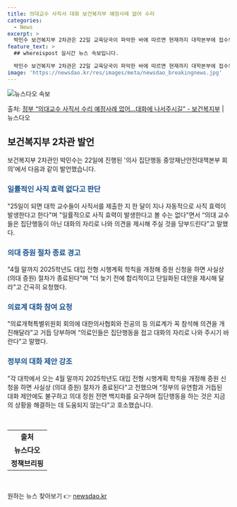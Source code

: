 ```yaml
---
title: 의대교수 사직서 대화 보건복지부 예정사례 없어 수리
categories:
  - News
excerpt: >
  박민수 보건복지부 2차관은 22일 교육당국이 파악한 바에 따르면 현재까지 대학본부에 접수되어 (의대 교수) …
feature_text: >
  ## whereispost 실시간 뉴스 속보입니다.

  박민수 보건복지부 2차관은 22일 교육당국이 파악한 바에 따르면 현재까지 대학본부에 접수되어 (의대 교수) …
image: 'https://newsdao.kr/res/images/meta/newsdao_breakingnews.jpg'
---
```


![뉴스다오 속보](https://newsdao.kr/res/images/meta/newsdao_breakingnews.jpg)

<p>출처: <a href="https://newsdao.kr/3639" rel="dofollow">정부 “의대교수 사직서 수리 예정사례 없어…대화에 나서주시길”  - 보건복지부</a> | 뉴스다오</p>

<h2 data-ke-size="size26">보건복지부 2차관 발언</h2>
<p data-ke-size="size16">보건복지부 2차관인 박민수는 22일에 진행된 '의사 집단행동 중앙재난안전대책본부 회의'에서 다음과 같이 발언했습니다.</p>

<h3><b><span style="color: #1a5490;">일률적인 사직 효력 없다고 판단</span></b></h3>
<p data-ke-size="size16">"25일이 되면 대학 교수들이 사직서를 제출한 지 한 달이 지나 자동적으로 사직 효력이 발생한다고 한다"며 "일률적으로 사직 효력이 발생한다고 볼 수는 없다"면서 “의대 교수들은 집단행동이 아닌 대화의 자리로 나와 의견을 제시해 주실 것을 당부드린다”고 말했다.</p>

<h3><b><span style="color: #1a5490;">의대 증원 절차 종료 경고</span></b></h3>
<p data-ke-size="size16">"4월 말까지 2025학년도 대입 전형 시행계획 학칙을 개정해 증원 신청을 하면 사실상 (의대 증원) 절차가 종료된다"며 "더 늦기 전에 합리적이고 단일화된 대안을 제시해 달라"고 간곡히 요청했다.</p>

<h3><b><span style="color: #1a5490;">의료계 대화 참여 요청</span></b></h3>
<p data-ke-size="size16">"의료개혁특별위원회 회의에 대한의사협회와 전공의 등 의료계가 꼭 참석해 의견을 개진해달라”고 거듭 당부하며 “의료인들은 집단행동을 접고 대화의 자리로 나와 주시기 바란다”고 말했다.</p>

<h3><b><span style="color: #1a5490;">정부의 대화 제안 강조</span></b></h3>
<p data-ke-size="size16">"각 대학에서 오는 4월 말까지 2025학년도 대입 전형 시행계획 학칙을 개정해 증원 신청을 하면 사실상 (의대 증원) 절차가 종료된다"고 전했으며 “정부의 유연함과 거듭된 대화 제안에도 불구하고 의대 정원 전면 백지화를 요구하며 집단행동을 하는 것은 지금의 상황을 해결하는 데 도움되지 않는다”고 호소했습니다.</p>

<p data-ke-size="size16">&nbsp;</p>
<table>
<tbody>
<tr>
<td style="text-align: center; height: 17px;"><b>출처</b></td>
</tr>
<tr>
<td style="text-align: center; height: 17px;"><b>뉴스다오</b></td>
</tr>
<tr>
<td style="text-align: center; height: 17px;"><b>정책브리핑</b></td>
</tr>
</tbody>
</table>
<p data-ke-size="size16">&nbsp;</p> 

원하는 뉴스 찾아보기 👉 <a href="https://newsdao.kr" rel="dofollow">newsdao.kr</a>


